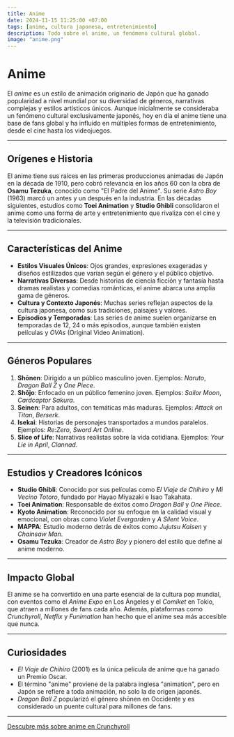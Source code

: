```yaml
---
title: Anime
date: 2024-11-15 11:25:00 +07:00
tags: [anime, cultura japonesa, entretenimiento]
description: Todo sobre el anime, un fenómeno cultural global.
image: "anime.png"
---
```

# Anime

El *anime* es un estilo de animación originario de Japón que ha ganado popularidad a nivel mundial por su diversidad de géneros, narrativas complejas y estilos artísticos únicos. Aunque inicialmente se consideraba un fenómeno cultural exclusivamente japonés, hoy en día el anime tiene una base de fans global y ha influido en múltiples formas de entretenimiento, desde el cine hasta los videojuegos.

---

## Orígenes e Historia

El anime tiene sus raíces en las primeras producciones animadas de Japón en la década de 1910, pero cobró relevancia en los años 60 con la obra de **Osamu Tezuka**, conocido como "El Padre del Anime". Su serie *Astro Boy* (1963) marcó un antes y un después en la industria. En las décadas siguientes, estudios como **Toei Animation** y **Studio Ghibli** consolidaron el anime como una forma de arte y entretenimiento que rivaliza con el cine y la televisión tradicionales.

---

## Características del Anime

- **Estilos Visuales Únicos**: Ojos grandes, expresiones exageradas y diseños estilizados que varían según el género y el público objetivo.
- **Narrativas Diversas**: Desde historias de ciencia ficción y fantasía hasta dramas realistas y comedias románticas, el anime abarca una amplia gama de géneros.
- **Cultura y Contexto Japonés**: Muchas series reflejan aspectos de la cultura japonesa, como sus tradiciones, paisajes y valores.
- **Episodios y Temporadas**: Las series de anime suelen organizarse en temporadas de 12, 24 o más episodios, aunque también existen películas y *OVAs* (Original Video Animation).

---

## Géneros Populares

1. **Shōnen**: Dirigido a un público masculino joven. Ejemplos: *Naruto*, *Dragon Ball Z* y *One Piece*.
2. **Shōjo**: Enfocado en un público femenino joven. Ejemplos: *Sailor Moon*, *Cardcaptor Sakura*.
3. **Seinen**: Para adultos, con temáticas más maduras. Ejemplos: *Attack on Titan*, *Berserk*.
4. **Isekai**: Historias de personajes transportados a mundos paralelos. Ejemplos: *Re:Zero*, *Sword Art Online*.
5. **Slice of Life**: Narrativas realistas sobre la vida cotidiana. Ejemplos: *Your Lie in April*, *Clannad*.

---

## Estudios y Creadores Icónicos

- **Studio Ghibli**: Conocido por sus películas como *El Viaje de Chihiro* y *Mi Vecino Totoro*, fundado por Hayao Miyazaki e Isao Takahata.
- **Toei Animation**: Responsable de éxitos como *Dragon Ball* y *One Piece*.
- **Kyoto Animation**: Reconocido por su enfoque en la calidad visual y emocional, con obras como *Violet Evergarden* y *A Silent Voice*.
- **MAPPA**: Estudio moderno detrás de éxitos como *Jujutsu Kaisen* y *Chainsaw Man*.
- **Osamu Tezuka**: Creador de *Astro Boy* y pionero del estilo que define al anime moderno.

---

## Impacto Global

El anime se ha convertido en una parte esencial de la cultura pop mundial, con eventos como el *Anime Expo* en Los Ángeles y el *Comiket* en Tokio, que atraen a millones de fans cada año. Además, plataformas como *Crunchyroll*, *Netflix* y *Funimation* han hecho que el anime sea más accesible que nunca.

---

## Curiosidades

- *El Viaje de Chihiro* (2001) es la única película de anime que ha ganado un Premio Oscar.
- El término "anime" proviene de la palabra inglesa "animation", pero en Japón se refiere a toda animación, no solo la de origen japonés.
- *Dragon Ball Z* popularizó el género shōnen en Occidente y es considerado un puente cultural para millones de fans.

---

<a href="https://www.crunchyroll.com" target="_blank" rel="noopener">Descubre más sobre anime en Crunchyroll</a>
